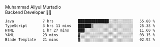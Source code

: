 Muhammad Aliyul Murtadlo
<br>
Backend Developer 👨‍💻
<br>
<!--START_SECTION:waka-->

```txt
Java             7 hrs           ██████████████░░░░░░░░░░░   55.80 %
TypeScript       3 hrs 11 mins   ██████▒░░░░░░░░░░░░░░░░░░   25.38 %
HTML             1 hr 27 mins    ███░░░░░░░░░░░░░░░░░░░░░░   11.60 %
YAML             23 mins         ▓░░░░░░░░░░░░░░░░░░░░░░░░   03.15 %
Blade Template   21 mins         ▓░░░░░░░░░░░░░░░░░░░░░░░░   02.92 %
```

<!--END_SECTION:waka-->
